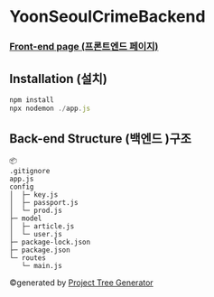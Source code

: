 # YoonSeoulCrimeBackend
### [Front-end page (프론트엔드 페이지)](https://github.com/yoondev83/YoonSeoulCrimeFront)

## Installation (설치)
```javascript
npm install
npx nodemon ./app.js
```
## Back-end Structure (백엔드 )구조
```
📦 
.gitignore
app.js
config
│  ├─ key.js
│  ├─ passport.js
│  └─ prod.js
├─ model
│  ├─ article.js
│  └─ user.js
├─ package-lock.json
├─ package.json
└─ routes
   └─ main.js
```
©generated by [Project Tree Generator](https://woochanleee.github.io/project-tree-generator)
